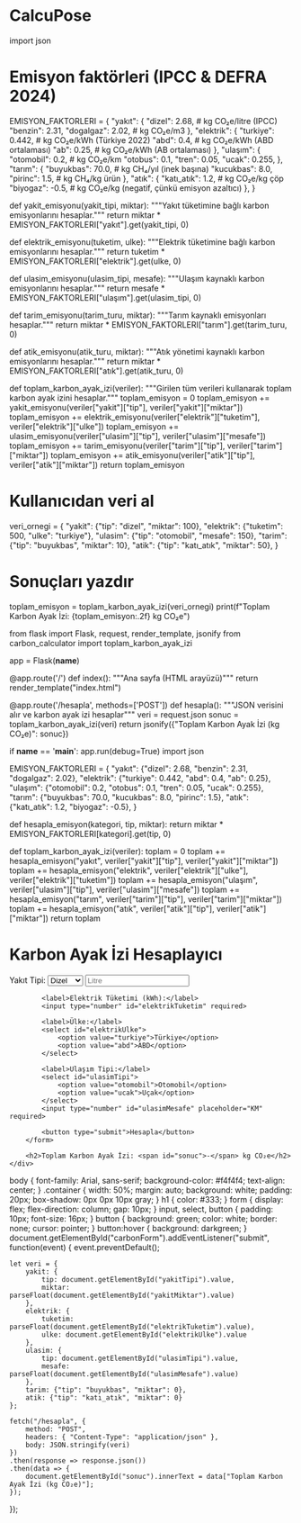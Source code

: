 # CalcuPose
import json

# Emisyon faktörleri (IPCC & DEFRA 2024)
EMISYON_FAKTORLERI = {
    "yakıt": {
        "dizel": 2.68,  # kg CO₂e/litre (IPCC)
        "benzin": 2.31,
        "dogalgaz": 2.02,  # kg CO₂e/m3
    },
    "elektrik": {
        "turkiye": 0.442,  # kg CO₂e/kWh (Türkiye 2022)
        "abd": 0.4,  # kg CO₂e/kWh (ABD ortalaması)
        "ab": 0.25,  # kg CO₂e/kWh (AB ortalaması)
    },
    "ulaşım": {
        "otomobil": 0.2,  # kg CO₂e/km
        "otobus": 0.1,
        "tren": 0.05,
        "ucak": 0.255,
    },
    "tarım": {
        "buyukbas": 70.0,  # kg CH₄/yıl (inek başına)
        "kucukbas": 8.0,
        "pirinc": 1.5,  # kg CH₄/kg ürün
    },
    "atık": {
        "katı_atık": 1.2,  # kg CO₂e/kg çöp
        "biyogaz": -0.5,  # kg CO₂e/kg (negatif, çünkü emisyon azaltıcı)
    },
}

def yakit_emisyonu(yakit_tipi, miktar):
    """Yakıt tüketimine bağlı karbon emisyonlarını hesaplar."""
    return miktar * EMISYON_FAKTORLERI["yakıt"].get(yakit_tipi, 0)

def elektrik_emisyonu(tuketim, ulke):
    """Elektrik tüketimine bağlı karbon emisyonlarını hesaplar."""
    return tuketim * EMISYON_FAKTORLERI["elektrik"].get(ulke, 0)

def ulasim_emisyonu(ulasim_tipi, mesafe):
    """Ulaşım kaynaklı karbon emisyonlarını hesaplar."""
    return mesafe * EMISYON_FAKTORLERI["ulaşım"].get(ulasim_tipi, 0)

def tarim_emisyonu(tarim_turu, miktar):
    """Tarım kaynaklı emisyonları hesaplar."""
    return miktar * EMISYON_FAKTORLERI["tarım"].get(tarim_turu, 0)

def atik_emisyonu(atik_turu, miktar):
    """Atık yönetimi kaynaklı karbon emisyonlarını hesaplar."""
    return miktar * EMISYON_FAKTORLERI["atık"].get(atik_turu, 0)

def toplam_karbon_ayak_izi(veriler):
    """Girilen tüm verileri kullanarak toplam karbon ayak izini hesaplar."""
    toplam_emisyon = 0
    toplam_emisyon += yakit_emisyonu(veriler["yakit"]["tip"], veriler["yakit"]["miktar"])
    toplam_emisyon += elektrik_emisyonu(veriler["elektrik"]["tuketim"], veriler["elektrik"]["ulke"])
    toplam_emisyon += ulasim_emisyonu(veriler["ulasim"]["tip"], veriler["ulasim"]["mesafe"])
    toplam_emisyon += tarim_emisyonu(veriler["tarim"]["tip"], veriler["tarim"]["miktar"])
    toplam_emisyon += atik_emisyonu(veriler["atik"]["tip"], veriler["atik"]["miktar"])
    return toplam_emisyon

# Kullanıcıdan veri al
veri_ornegi = {
    "yakit": {"tip": "dizel", "miktar": 100},
    "elektrik": {"tuketim": 500, "ulke": "turkiye"},
    "ulasim": {"tip": "otomobil", "mesafe": 150},
    "tarim": {"tip": "buyukbas", "miktar": 10},
    "atik": {"tip": "katı_atık", "miktar": 50},
}

# Sonuçları yazdır
toplam_emisyon = toplam_karbon_ayak_izi(veri_ornegi)
print(f"Toplam Karbon Ayak İzi: {toplam_emisyon:.2f} kg CO₂e")

from flask import Flask, request, render_template, jsonify
from carbon_calculator import toplam_karbon_ayak_izi

app = Flask(__name__)

@app.route('/')
def index():
    """Ana sayfa (HTML arayüzü)"""
    return render_template("index.html")

@app.route('/hesapla', methods=['POST'])
def hesapla():
    """JSON verisini alır ve karbon ayak izi hesaplar"""
    veri = request.json
    sonuc = toplam_karbon_ayak_izi(veri)
    return jsonify({"Toplam Karbon Ayak İzi (kg CO₂e)": sonuc})

if __name__ == '__main__':
    app.run(debug=True)
import json

EMISYON_FAKTORLERI = {
    "yakıt": {"dizel": 2.68, "benzin": 2.31, "dogalgaz": 2.02},
    "elektrik": {"turkiye": 0.442, "abd": 0.4, "ab": 0.25},
    "ulaşım": {"otomobil": 0.2, "otobus": 0.1, "tren": 0.05, "ucak": 0.255},
    "tarım": {"buyukbas": 70.0, "kucukbas": 8.0, "pirinc": 1.5},
    "atık": {"katı_atık": 1.2, "biyogaz": -0.5},
}

def hesapla_emisyon(kategori, tip, miktar):
    return miktar * EMISYON_FAKTORLERI[kategori].get(tip, 0)

def toplam_karbon_ayak_izi(veriler):
    toplam = 0
    toplam += hesapla_emisyon("yakıt", veriler["yakit"]["tip"], veriler["yakit"]["miktar"])
    toplam += hesapla_emisyon("elektrik", veriler["elektrik"]["ulke"], veriler["elektrik"]["tuketim"])
    toplam += hesapla_emisyon("ulaşım", veriler["ulasim"]["tip"], veriler["ulasim"]["mesafe"])
    toplam += hesapla_emisyon("tarım", veriler["tarim"]["tip"], veriler["tarim"]["miktar"])
    toplam += hesapla_emisyon("atık", veriler["atik"]["tip"], veriler["atik"]["miktar"])
    return toplam
<!DOCTYPE html>
<html lang="tr">
<head>
    <meta charset="UTF-8">
    <meta name="viewport" content="width=device-width, initial-scale=1.0">
    <title>Karbon Ayak İzi Hesaplayıcı</title>
    <link rel="stylesheet" href="{{ url_for('static', filename='style.css') }}">
    <script defer src="{{ url_for('static', filename='script.js') }}"></script>
</head>
<body>
    <div class="container">
        <h1>Karbon Ayak İzi Hesaplayıcı</h1>
        <form id="carbonForm">
            <label>Yakıt Tipi:</label>
            <select id="yakitTipi">
                <option value="dizel">Dizel</option>
                <option value="benzin">Benzin</option>
            </select>
            <input type="number" id="yakitMiktar" placeholder="Litre" required>

            <label>Elektrik Tüketimi (kWh):</label>
            <input type="number" id="elektrikTuketim" required>
            
            <label>Ülke:</label>
            <select id="elektrikUlke">
                <option value="turkiye">Türkiye</option>
                <option value="abd">ABD</option>
            </select>

            <label>Ulaşım Tipi:</label>
            <select id="ulasimTipi">
                <option value="otomobil">Otomobil</option>
                <option value="ucak">Uçak</option>
            </select>
            <input type="number" id="ulasimMesafe" placeholder="KM" required>

            <button type="submit">Hesapla</button>
        </form>

        <h2>Toplam Karbon Ayak İzi: <span id="sonuc">-</span> kg CO₂e</h2>
    </div>
</body>
</html>
body {
    font-family: Arial, sans-serif;
    background-color: #f4f4f4;
    text-align: center;
}
.container {
    width: 50%;
    margin: auto;
    background: white;
    padding: 20px;
    box-shadow: 0px 0px 10px gray;
}
h1 {
    color: #333;
}
form {
    display: flex;
    flex-direction: column;
    gap: 10px;
}
input, select, button {
    padding: 10px;
    font-size: 16px;
}
button {
    background: green;
    color: white;
    border: none;
    cursor: pointer;
}
button:hover {
    background: darkgreen;
}
document.getElementById("carbonForm").addEventListener("submit", function(event) {
    event.preventDefault();

    let veri = {
        yakit: {
            tip: document.getElementById("yakitTipi").value,
            miktar: parseFloat(document.getElementById("yakitMiktar").value)
        },
        elektrik: {
            tuketim: parseFloat(document.getElementById("elektrikTuketim").value),
            ulke: document.getElementById("elektrikUlke").value
        },
        ulasim: {
            tip: document.getElementById("ulasimTipi").value,
            mesafe: parseFloat(document.getElementById("ulasimMesafe").value)
        },
        tarim: {"tip": "buyukbas", "miktar": 0},
        atik: {"tip": "katı_atık", "miktar": 0}
    };

    fetch("/hesapla", {
        method: "POST",
        headers: { "Content-Type": "application/json" },
        body: JSON.stringify(veri)
    })
    .then(response => response.json())
    .then(data => {
        document.getElementById("sonuc").innerText = data["Toplam Karbon Ayak İzi (kg CO₂e)"];
    });
});
